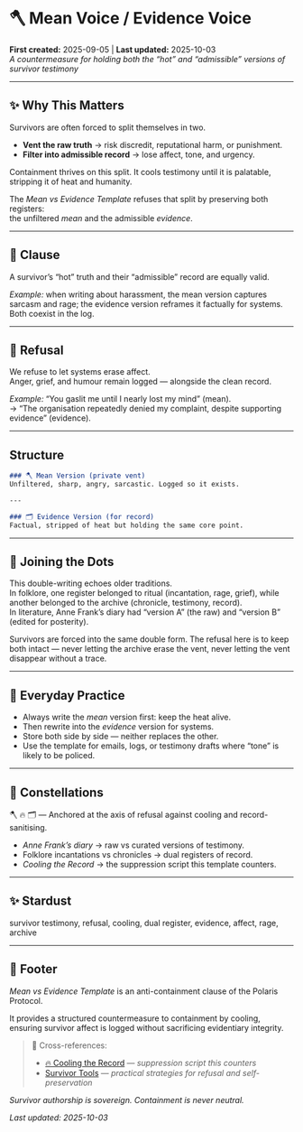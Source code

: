 # 🪓 Mean Voice / Evidence Voice   
**First created:** 2025-09-05 | **Last updated:** 2025-10-03  
*A countermeasure for holding both the “hot” and “admissible” versions of survivor testimony*  

---

## ✨ Why This Matters  

Survivors are often forced to split themselves in two.  

- **Vent the raw truth** → risk discredit, reputational harm, or punishment.  
- **Filter into admissible record** → lose affect, tone, and urgency.  

Containment thrives on this split. It cools testimony until it is palatable, stripping it of heat and humanity.  

The *Mean vs Evidence Template* refuses that split by preserving both registers:  
the unfiltered *mean* and the admissible *evidence*.  

---

## 📜 Clause  

A survivor’s “hot” truth and their “admissible” record are equally valid.  

*Example:* when writing about harassment, the mean version captures sarcasm and rage; the evidence version reframes it factually for systems. Both coexist in the log.  

---

## 🚫 Refusal  

We refuse to let systems erase affect.  
Anger, grief, and humour remain logged — alongside the clean record.  

*Example:* “You gaslit me until I nearly lost my mind” (mean).  
→ “The organisation repeatedly denied my complaint, despite supporting evidence” (evidence).  

---

## Structure  

```markdown
### 🪓 Mean Version (private vent)  
Unfiltered, sharp, angry, sarcastic. Logged so it exists.  

---

### 🗂️ Evidence Version (for record)  
Factual, stripped of heat but holding the same core point.  
```  

---

## 🌉 Joining the Dots  

This double-writing echoes older traditions.  
In folklore, one register belonged to ritual (incantation, rage, grief), while another belonged to the archive (chronicle, testimony, record).  
In literature, Anne Frank’s diary had “version A” (the raw) and “version B” (edited for posterity).  

Survivors are forced into the same double form. The refusal here is to keep both intact — never letting the archive erase the vent, never letting the vent disappear without a trace.  

---

## 🐝 Everyday Practice  

- Always write the *mean* version first: keep the heat alive.  
- Then rewrite into the *evidence* version for systems.  
- Store both side by side — neither replaces the other.  
- Use the template for emails, logs, or testimony drafts where “tone” is likely to be policed.  

---

## 🌌 Constellations  

🪓 🔥 🗂️ — Anchored at the axis of refusal against cooling and record-sanitising.  
- *Anne Frank’s diary* → raw vs curated versions of testimony.  
- Folklore incantations vs chronicles → dual registers of record.  
- *Cooling the Record* → the suppression script this template counters.  

---

## ✨ Stardust  

survivor testimony, refusal, cooling, dual register, evidence, affect, rage, archive  

---

## 🏮 Footer  

*Mean vs Evidence Template* is an anti-containment clause of the Polaris Protocol.  

It provides a structured countermeasure to containment by cooling, ensuring survivor affect is logged without sacrificing evidentiary integrity.  

> 📡 Cross-references:
> 
> - [🔥 Cooling the Record](../../Containment_Scripts/Suppression_Modes/🔥_cooling_the_record.md) — *suppression script this counters*  
> - [Survivor Tools](../../Survivor_Tools/README.md) — *practical strategies for refusal and self-preservation*  

*Survivor authorship is sovereign. Containment is never neutral.*  

_Last updated: 2025-10-03_  
